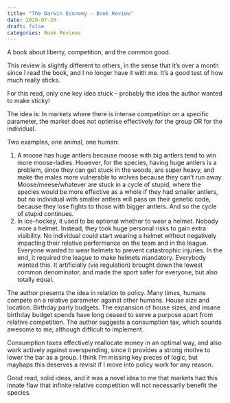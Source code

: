 ```yaml
---
title: "The Darwin Economy - Book Review"
date: 2020-07-20
draft: false
categories: Book Reviews
---
```


A book about liberty, competition, and the common good.

This review is slightly different to others, in the sense that it’s over a month since I read the book, and I no longer have it with me. It’s a good test of how much really sticks.

For this read, only one key idea stuck – probably the idea the author wanted to make sticky!

The idea is: In markets where there is intense competition on a specific parameter, the market does not optimise effectively for the group OR for the individual.

Two examples, one animal, one human:

1. A moose has huge antlers because moose with big antlers tend to win more moose-ladies. However, for the species, having huge antlers is a problem, since they can get stuck in the woods, are super heavy, and make the males more vulnerable to wolves because they can’t run away. Moose/meese/whatever are stuck in a cycle of stupid, where the species would be more effective as a whole if they had smaller antlers, but no individual with smaller antlers will pass on their genetic code, because they lose fights to those with bigger antlers. And so the cycle of stupid continues.
2. In ice-hockey, it used to be optional whether to wear a helmet. Nobody wore a helmet. Instead, they took huge personal risks to gain extra visibility. No individual could start wearing a helmet without negatively impacting their relative performance on the team and in the league. Everyone wanted to wear helmets to prevent catastrophic injuries. In the end, it required the league to make helmets mandatory. Everybody wanted this. It artificially (via regulation) brought down the lowest common denominator, and made the sport safer for everyone, but also totally equal.

The author presents the idea in relation to policy. Many times, humans compete on a relative parameter against other humans. House size and location. Birthday party budgets. The expansion of house sizes, and insane birthday budget spends have long ceased to serve a purpose apart from relative competition. The author suggests a consumption tax, which sounds awesome to me, although difficult to implement.

Consumption taxes effectively reallocate money in an optimal way, and also work actively against overspending, since it provides a strong motive to lower the bar as a group. I think I’m missing key pieces of logic, but mayhaps this deserves a revisit if I move into policy work for any reason.

Good read, solid ideas, and it was a novel idea to me that markets had this innate flaw that infinite relative competition will not necessarily benefit the species.